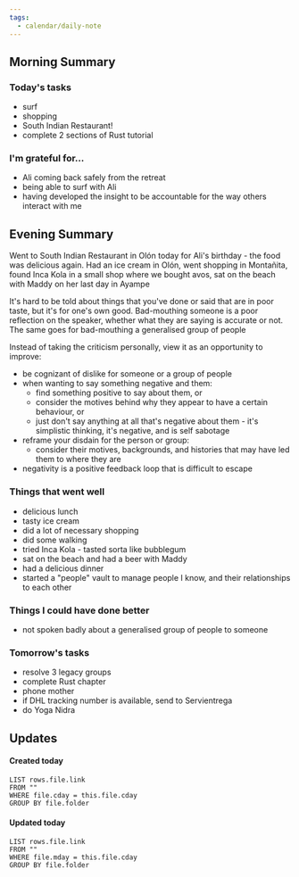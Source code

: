 ```yaml
---
tags:
  - calendar/daily-note
---
```


## Morning Summary

### Today's tasks

- surf
- shopping
- South Indian Restaurant!
- complete 2 sections of Rust tutorial

### I'm grateful for...

- Ali coming back safely from the retreat
- being able to surf with Ali
- having developed the insight to be accountable for the way others interact with me

## Evening Summary

Went to South Indian Restaurant in Olón today for Ali's birthday - the food was delicious again. Had an ice cream in Olón, went shopping in Montañita, found Inca Kola in a small shop where we bought avos, sat on the beach with Maddy on her last day in Ayampe

It's hard to be told about things that you've done or said that are in poor taste, but it's for one's own good. Bad-mouthing someone is a poor reflection on the speaker, whether what they are saying is accurate or not. The same goes for bad-mouthing a generalised group of people

Instead of taking the criticism personally, view it as an opportunity to improve:

- be cognizant of dislike for someone or a group of people
- when wanting to say something negative and them:
  - find something positive to say about them, or
  - consider the motives behind why they appear to have a certain behaviour, or
  - just don't say anything at all that's negative about them - it's simplistic thinking, it's negative, and is self sabotage
- reframe your disdain for the person or group:
  - consider their motives, backgrounds, and histories that may have led them to where they are
- negativity is a positive feedback loop that is difficult to escape

### Things that went well

- delicious lunch
- tasty ice cream
- did a lot of necessary shopping
- did some walking
- tried Inca Kola - tasted sorta like bubblegum
- sat on the beach and had a beer with Maddy
- had a delicious dinner
- started a "people" vault to manage people I know, and their relationships to each other

### Things I could have done better

- not spoken badly about a generalised group of people to someone

### Tomorrow's tasks

- resolve 3 legacy groups
- complete Rust chapter
- phone mother
- if DHL tracking number is available, send to Servientrega
- do Yoga Nidra

## Updates

#### Created today

```dataview
LIST rows.file.link
FROM ""
WHERE file.cday = this.file.cday
GROUP BY file.folder
```

#### Updated today

```dataview
LIST rows.file.link
FROM ""
WHERE file.mday = this.file.cday
GROUP BY file.folder
```
